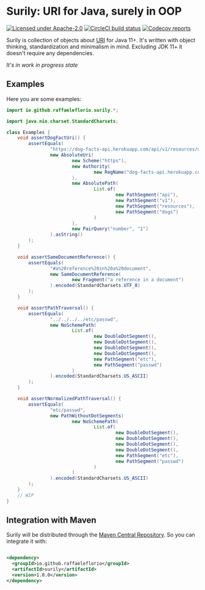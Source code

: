 # Surily: URI for Java, surely in OOP

[![Licensed under Apache-2.0](https://img.shields.io/github/license/raffaeleflorio/surily)](https://raw.githubusercontent.com/raffaeleflorio/surily/main/LICENSE)
[![CircleCI build status](https://img.shields.io/circleci/build/github/raffaeleflorio/surily/main?label=circleci)](https://circleci.com/gh/raffaeleflorio/surily/)
[![Codecov reports](https://img.shields.io/codecov/c/github/raffaeleflorio/surily)](https://codecov.io/gh/raffaeleflorio/surily)

Surily is collection of objects about [URI](https://datatracker.ietf.org/doc/html/rfc3986) for Java 11+. It's written
with object thinking, standardization and minimalism in mind. Excluding JDK 11+ it doesn't require any dependencies.

*It's in work in progress state*

## Examples

Here you are some examples:

```java
import io.github.raffaeleflorio.surily.*;

import java.nio.charset.StandardCharsets;

class Examples {
    void assertDogFactUri() {
        assertEquals(
                "https://dog-facts-api.herokuapp.com/api/v1/resources/dogs?number=1",
                new AbsoluteUri(
                        new Scheme("https"),
                        new Authority(
                                new RegName("dog-facts-api.herokuapp.com")
                        ),
                        new AbsolutePath(
                                List.of(
                                        new PathSegment("api"),
                                        new PathSegment("v1"),
                                        new PathSegment("resources"),
                                        new PathSegment("dogs")
                                )
                        ),
                        new PairQuery("number", "1")
                ).asString()
        );
    }

    void assertSameDocumentReference() {
        assertEquals(
                "#a%20reference%20in%20a%20document",
                new SameDocumentReference(
                        new Fragment("a reference in a document")
                ).encoded(StandardCharsets.UTF_8)
        );
    }

    void assertPathTraversal() {
        assertEquals(
                "../../../../etc/passwd",
                new NoSchemePath(
                        List.of(
                                new DoubleDotSegment(),
                                new DoubleDotSegment(),
                                new DoubleDotSegment(),
                                new DoubleDotSegment(),
                                new PathSegment("etc"),
                                new PathSegment("passwd")
                        )
                ).encoded(StandardCharsets.US_ASCII)
        );
    }

    void assertNormalizedPathTraversal() {
        assertEquals(
                "etc/passwd",
                new PathWithoutDotSegments(
                        new NoSchemePath(
                                List.of(
                                        new DoubleDotSegment(),
                                        new DoubleDotSegment(),
                                        new DoubleDotSegment(),
                                        new DoubleDotSegment(),
                                        new PathSegment("etc"),
                                        new PathSegment("passwd")
                                )
                        )
                ).encoded(StandardCharsets.US_ASCII)
        );
    }
    // WIP
}
```

## Integration with Maven

Surily will be distributed through the [Maven Central Repository](https://search.maven.org/). So you can integrate it
with:

```xml

<dependency>
  <groupId>io.github.raffaeleflorio</groupId>
  <artifactId>surily</artifactId>
  <version>1.0.0</version>
</dependency>
```
